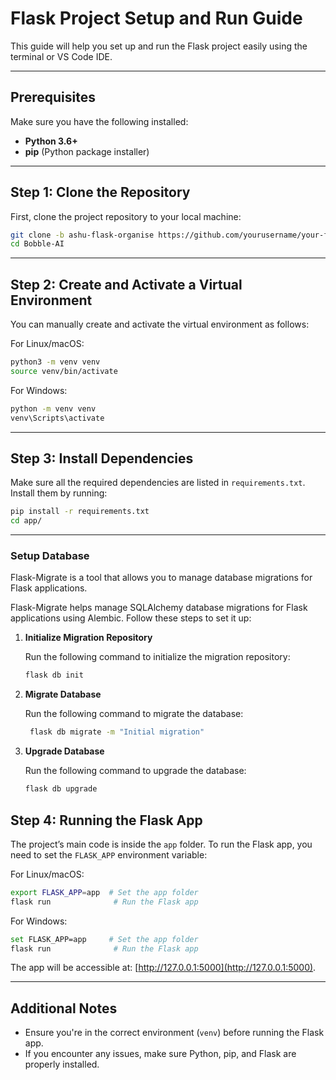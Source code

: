 # Flask Project Setup and Run Guide

This guide will help you set up and run the Flask project easily using the terminal or VS Code IDE.

---

## Prerequisites

Make sure you have the following installed:

- **Python 3.6+**
- **pip** (Python package installer)

---

## Step 1: Clone the Repository

First, clone the project repository to your local machine:

```bash
git clone -b ashu-flask-organise https://github.com/yourusername/your-flask-project.git
cd Bobble-AI
```

---

## Step 2: Create and Activate a Virtual Environment

You can manually create and activate the virtual environment as follows:

For Linux/macOS:

```bash
python3 -m venv venv
source venv/bin/activate
```

For Windows:

```bash
python -m venv venv
venv\Scripts\activate
```

---

## Step 3: Install Dependencies

Make sure all the required dependencies are listed in `requirements.txt`. Install them by running:

```bash
pip install -r requirements.txt
cd app/
```

---

### Setup Database

Flask-Migrate is a tool that allows you to manage database migrations for Flask applications.

Flask-Migrate helps manage SQLAlchemy database migrations for Flask applications using Alembic. Follow these steps to set it up:

1. **Initialize Migration Repository**

   Run the following command to initialize the migration repository:

   ```bash
   flask db init
    ```


2. **Migrate Database**

   Run the following command to migrate the database:

   ```bash
    flask db migrate -m "Initial migration"
    ```

3. **Upgrade Database**

   Run the following command to upgrade the database:

   ```bash
   flask db upgrade
   ```



## Step 4: Running the Flask App

The project’s main code is inside the `app` folder. To run the Flask app, you need to set the `FLASK_APP` environment variable:

For Linux/macOS:

```bash
export FLASK_APP=app  # Set the app folder
flask run              # Run the Flask app
```

For Windows:

```bash
set FLASK_APP=app     # Set the app folder
flask run              # Run the Flask app
```

The app will be accessible at: [http://127.0.0.1:5000](http://127.0.0.1:5000).

---

## Additional Notes

- Ensure you're in the correct environment (`venv`) before running the Flask app.
- If you encounter any issues, make sure Python, pip, and Flask are properly installed.

